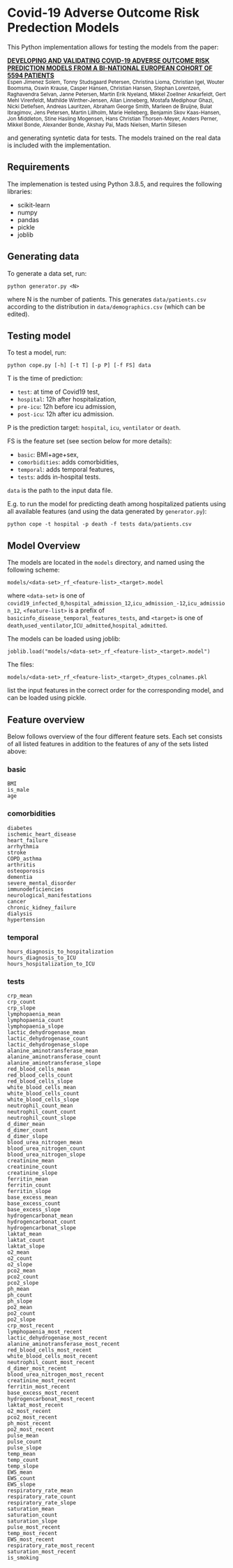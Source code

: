 # Covid-19 Adverse Outcome Risk Predection Models

This Python implementation allows for testing the models from the paper:

  [__DEVELOPING AND VALIDATING COVID-19 ADVERSE OUTCOME RISK PREDICTION MODELS FROM A BI-NATIONAL EUROPEAN COHORT OF 5594 PATIENTS__](https://www.medrxiv.org/content/10.1101/2020.10.06.20207209v1)<br />
  <sub>Espen Jimenez Solem, Tonny Studsgaard Petersen, Christina Lioma, Christian Igel, Wouter Boomsma, Oswin Krause, Casper Hansen, Christian Hansen, Stephan Lorentzen, Raghavendra Selvan, Janne Petersen, Martin Erik Nyeland, Mikkel Zoellner Ankarfeldt, Gert Mehl Virenfeldt, Mathilde Winther-Jensen, Allan Linneberg, Mostafa Mediphour Ghazi, Nicki Detlefsen, Andreas Lauritzen, Abraham George Smith, Marleen de Bruijne, Bulat Ibragimov, Jens Petersen, Martin Lillholm, Marie Helleberg, Benjamin Skov Kaas-Hansen, Jon Middleton, Stine Hasling Mogensen, Hans Christian Thorsen-Meyer, Anders Perner, Mikkel Bonde, Alexander Bonde, Akshay Pai, Mads Nielsen, Martin Sillesen</sub>

and generating syntetic data for tests. The models trained on the real data is included with the implementation.


## Requirements

The implemenation is tested using Python 3.8.5, and requires the following
libraries:
* scikit-learn
* numpy
* pandas
* pickle
* joblib



## Generating data

To generate a data set, run:

```
python generator.py <N>
```

where N is the number of patients. This generates `data/patients.csv` according to the distribution in `data/demographics.csv` (which can be edited).



## Testing model

To test a model, run:

```
python cope.py [-h] [-t T] [-p P] [-f FS] data
```

T is the time of prediction:
* `test`:     at time of Covid19 test,
* `hospital`: 12h after hospitalization,
* `pre-icu`:  12h before icu admission,
* `post-icu`: 12h after icu admission.

P is the prediction target: `hospital`, `icu`, `ventilator` or `death`.

FS is the feature set (see section below for more details):
* `basic`:         BMI+age+sex,
* `comorbidities`: adds comorbidities,
* `temporal`:      adds temporal features,
* `tests`:         adds in-hospital tests.

`data` is the path to the input data file.

E.g. to run the model for predicting death among hospitalized patients using all available features (and using the data generated by `generator.py`):

```
python cope -t hospital -p death -f tests data/patients.csv
```


## Model Overview

The models are located in the `models` directory, and named using the following scheme:

```
models/<data-set>_rf_<feature-list>_<target>.model
```

where `<data-set>` is one of `covid19_infected_0`,`hospital_admission_12`,`icu_admission_-12`,`icu_admission_12`, `<feature-list>` is a prefix of `basicinfo_disease_temporal_features_tests`,
and `<target>` is one of `death`,`used_ventilator`,`ICU_admitted`,`hospital_admitted`.

The models can be loaded using joblib:
```
joblib.load("models/<data-set>_rf_<feature-list>_<target>.model")
```
The files:
```
models/<data-set>_rf_<feature-list>_<target>_dtypes_colnames.pkl
```
list the input features in the correct order for the corresponding model, and can be loaded using pickle.



## Feature overview
Below follows overview of the four different feature sets. Each set consists of
all listed features in addition to the features of any of the sets listed above:

### basic
```
BMI
is_male
age
```

### comorbidities
```
diabetes
ischemic_heart_disease
heart_failure
arrhythmia
stroke
COPD_asthma
arthritis
osteoporosis
dementia
severe_mental_disorder
immunodeficiencies
neurological_manifestations
cancer
chronic_kidney_failure
dialysis
hypertension
```

### temporal
```
hours_diagnosis_to_hospitalization
hours_diagnosis_to_ICU
hours_hospitalization_to_ICU
```

### tests
```
crp_mean
crp_count
crp_slope
lymphopaenia_mean
lymphopaenia_count
lymphopaenia_slope
lactic_dehydrogenase_mean
lactic_dehydrogenase_count
lactic_dehydrogenase_slope
alanine_aminotransferase_mean
alanine_aminotransferase_count
alanine_aminotransferase_slope
red_blood_cells_mean
red_blood_cells_count
red_blood_cells_slope
white_blood_cells_mean
white_blood_cells_count
white_blood_cells_slope
neutrophil_count_mean
neutrophil_count_count
neutrophil_count_slope
d_dimer_mean
d_dimer_count
d_dimer_slope
blood_urea_nitrogen_mean
blood_urea_nitrogen_count
blood_urea_nitrogen_slope
creatinine_mean
creatinine_count
creatinine_slope
ferritin_mean
ferritin_count
ferritin_slope
base_excess_mean
base_excess_count
base_excess_slope
hydrogencarbonat_mean
hydrogencarbonat_count
hydrogencarbonat_slope
laktat_mean
laktat_count
laktat_slope
o2_mean
o2_count
o2_slope
pco2_mean
pco2_count
pco2_slope
ph_mean
ph_count
ph_slope
po2_mean
po2_count
po2_slope
crp_most_recent
lymphopaenia_most_recent
lactic_dehydrogenase_most_recent
alanine_aminotransferase_most_recent
red_blood_cells_most_recent
white_blood_cells_most_recent
neutrophil_count_most_recent
d_dimer_most_recent
blood_urea_nitrogen_most_recent
creatinine_most_recent
ferritin_most_recent
base_excess_most_recent
hydrogencarbonat_most_recent
laktat_most_recent
o2_most_recent
pco2_most_recent
ph_most_recent
po2_most_recent
pulse_mean
pulse_count
pulse_slope
temp_mean
temp_count
temp_slope
EWS_mean
EWS_count
EWS_slope
respiratory_rate_mean
respiratory_rate_count
respiratory_rate_slope
saturation_mean
saturation_count
saturation_slope
pulse_most_recent
temp_most_recent
EWS_most_recent
respiratory_rate_most_recent
saturation_most_recent
is_smoking
```
